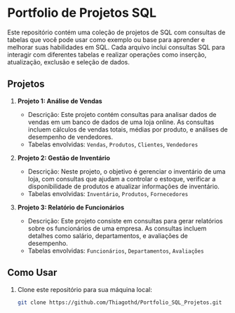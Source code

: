 # Portfolio de Projetos SQL

Este repositório contém uma coleção de projetos de SQL com consultas de tabelas que você pode usar como exemplo ou base para aprender e melhorar suas habilidades em SQL. Cada arquivo inclui consultas SQL para interagir com diferentes tabelas e realizar operações como inserção, atualização, exclusão e seleção de dados.

## Projetos

1. **Projeto 1: Análise de Vendas**
   - Descrição: Este projeto contém consultas para analisar dados de vendas em um banco de dados de uma loja online. As consultas incluem cálculos de vendas totais, médias por produto, e análises de desempenho de vendedores.
   - Tabelas envolvidas: `Vendas`, `Produtos`, `Clientes`, `Vendedores`

2. **Projeto 2: Gestão de Inventário**
   - Descrição: Neste projeto, o objetivo é gerenciar o inventário de uma loja, com consultas que ajudam a controlar o estoque, verificar a disponibilidade de produtos e atualizar informações de inventário.
   - Tabelas envolvidas: `Inventário`, `Produtos`, `Fornecedores`

3. **Projeto 3: Relatório de Funcionários**
   - Descrição: Este projeto consiste em consultas para gerar relatórios sobre os funcionários de uma empresa. As consultas incluem detalhes como salário, departamentos, e avaliações de desempenho.
   - Tabelas envolvidas: `Funcionários`, `Departamentos`, `Avaliações`

## Como Usar

1. Clone este repositório para sua máquina local:
   ```bash
   git clone https://github.com/Thiagothd/Portfolio_SQL_Projetos.git
